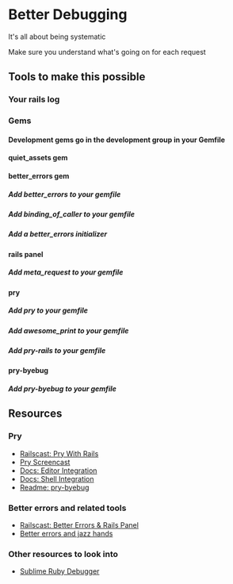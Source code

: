 # Better Debugging

It's all about being systematic

Make sure you understand what's going on for each request

## Tools to make this possible

### Your rails log

### Gems

#### Development gems go in the development group in your Gemfile

#### quiet_assets gem

#### better_errors gem 

##### Add better_errors to your gemfile

##### Add binding_of_caller to your gemfile

##### Add a better_errors initializer

#### rails panel

##### Add meta_request to your gemfile

#### pry

##### Add pry to your gemfile

##### Add awesome_print to your gemfile

##### Add pry-rails to your gemfile

#### pry-byebug

##### Add pry-byebug to your gemfile

## Resources

### Pry
* [Railscast: Pry With Rails](http://railscasts.com/episodes/280-pry-with-rails)
* [Pry Screencast](https://vimeo.com/26391171)
* [Docs: Editor Integration](https://github.com/pry/pry/wiki/Editor-integration)
* [Docs: Shell Integration](https://github.com/pry/pry/wiki/Shell-Integration)
* [Readme: pry-byebug](https://github.com/deivid-rodriguez/pry-byebug)

### Better errors and related tools
* [Railscast: Better Errors & Rails Panel](http://railscasts.com/episodes/402-better-errors-railspanel)
* [Better errors and jazz hands](http://www.mutuallyhuman.com/blog/2013/05/17/better-rails-debugging-with-better_errors-and-jazz_hands/)

### Other resources to look into
* [Sublime Ruby Debugger](https://github.com/shuky19/sublime_debugger)
